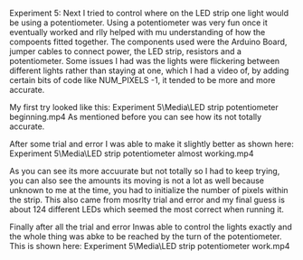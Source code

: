 Experiment 5: 
Next I tried to control where on the LED strip one light would be using a potentiometer. Using a potentiometer was very fun once it eventually worked and rlly helped with mu understanding of how the compoents fitted together. The components used were the Arduino Board, jumper cables to connect power, the LED strip, resistors and a potentiometer. Some issues I had was the lights were flickering between different lights rather than staying at one, which I had a video of, by adding certain bits of code like NUM_PIXELS -1, it tended to be more and more accurate. 

My first try looked like this: Experiment 5\Media\LED strip potentiometer beginning.mp4 
As mentioned before you can see how its not totally accurate. 

After some trial and error I was able to make it slightly better as shown here: Experiment 5\Media\LED strip potentiometer almost working.mp4

As you can see its more accuurate but not totally so I had to keep trying, you can also see the amounts its moving is not a lot as well because unknown to me at the time, you had to initialize the number of pixels within the strip. This also came from mosrlty trial and error and my final guess is about 124 different LEDs which seemed the most correct when running it.

Finally after all the trial and error Inwas able to control the lights exactly and the whole thing was abke to be reached by the turn of the potentiometer. This is shown here: Experiment 5\Media\LED strip potentiometer work.mp4 
